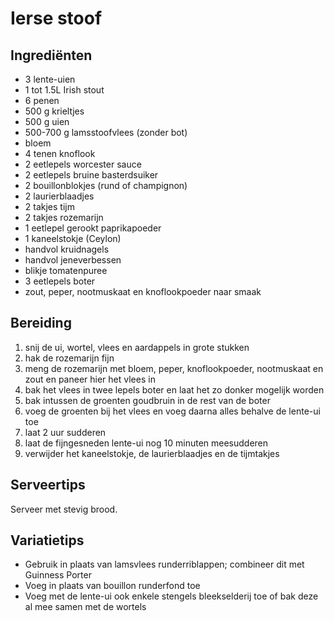 # Ierse stoof

## Ingrediënten

- 3 lente-uien
- 1 tot 1.5L Irish stout
- 6 penen
- 500 g krieltjes
- 500 g uien
- 500-700 g lamsstoofvlees (zonder bot)
- bloem
- 4 tenen knoflook
- 2 eetlepels worcester sauce
- 2 eetlepels bruine basterdsuiker
- 2 bouillonblokjes (rund of champignon)
- 2 laurierblaadjes
- 2 takjes tijm
- 2 takjes rozemarijn
- 1 eetlepel gerookt paprikapoeder
- 1 kaneelstokje (Ceylon)
- handvol kruidnagels
- handvol jeneverbessen
- blikje tomatenpuree
- 3 eetlepels boter
- zout, peper, nootmuskaat en knoflookpoeder naar smaak

## Bereiding

 1. snij de ui, wortel, vlees en aardappels in grote stukken
 2. hak de rozemarijn fijn
 3. meng de rozemarijn met bloem, peper, knoflookpoeder, nootmuskaat en zout en paneer hier het vlees in
 4. bak het vlees in twee lepels boter en laat het zo donker mogelijk worden
 5. bak intussen de groenten goudbruin in de rest van de boter
 6. voeg de groenten bij het vlees en voeg daarna alles behalve de lente-ui toe
 7. laat 2 uur sudderen
 8. laat de fijngesneden lente-ui nog 10 minuten meesudderen
 9. verwijder het kaneelstokje, de laurierblaadjes en de tijmtakjes

## Serveertips

Serveer met stevig brood.

## Variatietips

- Gebruik in plaats van lamsvlees runderriblappen; combineer dit met Guinness Porter
- Voeg in plaats van bouillon runderfond toe
- Voeg met de lente-ui ook enkele stengels bleekselderij toe of bak deze al mee samen met de wortels
